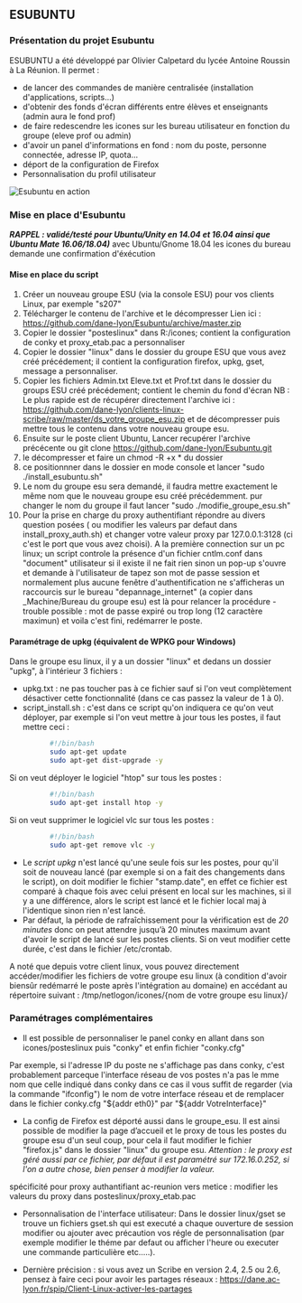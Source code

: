 ## ESUBUNTU

### Présentation du projet Esubuntu

ESUBUNTU a été développé par Olivier Calpetard du lycée Antoine Roussin à La Réunion. 
Il permet :
* de lancer des commandes de manière centralisée (installation d'applications, scripts...)
* d'obtenir des fonds d'écran différents entre élèves et enseignants (admin aura le fond prof)
* de faire redescendre les icones sur les bureau utilisateur en fonction du groupe (eleve prof ou admin)
* d'avoir un panel d'informations en fond : nom du poste, personne connectée, adresse IP, quota... 
* déport de la configuration de Firefox
* Personnalisation du profil utilisateur

![Esubuntu en action](https://framapic.org/c1on2a82srbH/JBfkDgCwhmdZ.png)


### Mise en place d'Esubuntu 

_**RAPPEL : validé/testé pour Ubuntu/Unity en 14.04 et 16.04 ainsi que Ubuntu Mate 16.06/18.04)**_
 avec Ubuntu/Gnome 18.04 les icones du bureau demande une confirmation d'éxécution

#### Mise en place du script

1. Créer un nouveau groupe ESU (via la console ESU) pour vos clients Linux, par exemple "s207"
2. Télécharger le contenu de l'archive et le décompresser 
Lien ici : https://github.com/dane-lyon/Esubuntu/archive/master.zip
3. Copier le dossier "posteslinux" dans R:/icones; contient la configuration de conky et proxy_etab.pac a personnaliser
4. Copier le dossier "linux" dans le dossier du groupe ESU que vous avez créé précédement; il contient la configuration firefox, upkg, gset, message a personnaliser.
5. Copier les fichiers Admin.txt Eleve.txt et Prof.txt dans le dossier du groups ESU créé précédement; contient le chemin du fond d'écran
NB : Le plus rapide est de récupérer directement l'archive ici : https://github.com/dane-lyon/clients-linux-scribe/raw/master/ds_votre_groupe_esu.zip
et de décompresser puis mettre tous le contenu dans votre nouveau groupe esu.
6. Ensuite sur le poste client Ubuntu, Lancer 
recupérer l'archive précécente ou git clone https://github.com/dane-lyon/Esubuntu.git
7. le décompresser et faire un chmod -R +x * du dossier
8. ce positionnner dans le dossier en mode console et lancer "sudo ./install_esubuntu.sh"
9. Le nom du groupe esu sera demandé, il faudra mettre exactement le même nom que le nouveau groupe esu créé précédemment.
pur changer le nom du groupe il faut lancer "sudo ./modifie_groupe_esu.sh"
10. Pour la prise en charge du proxy authentifiant répondre au divers question posées ( ou modifier les valeurs par defaut dans install_proxy_auth.sh) et changer votre valeur proxy par 127.0.0.1:3128 (ci c'est le port que vous avez choisi).
A la première connection sur un pc linux; un script controle la présence d'un fichier cntlm.conf dans "document" utilisateur
si il existe il ne fait rien
sinon un pop-up s'ouvre et demande à l'utilisateur de tapez son mot de passe session
et normalement plus aucune fenêtre d'authentification ne s'afficheras
un raccourcis sur le bureau "depannage_internet" (a copier dans _Machine/Bureau du groupe esu) est là pour relancer la procédure
-trouble possible : mot de passe expiré ou trop long (12 caractère maximun)
et voila c'est fini, redémarrer le poste.


#### Paramétrage de upkg (équivalent de WPKG pour Windows)

Dans le groupe esu linux, il y a un dossier "linux" et dedans un dossier "upkg", à l'intérieur 3 fichiers :
* upkg.txt : ne pas toucher pas à ce fichier sauf si l'on veut complètement désactiver cette fonctionnalité (dans ce cas passez la valeur de 1 à 0).
* script_install.sh : c'est dans ce script qu'on indiquera ce qu'on veut déployer, par exemple si l'on veut mettre à jour tous les postes, il faut mettre ceci :

```bash
          #!/bin/bash
          sudo apt-get update
          sudo apt-get dist-upgrade -y
```
          
Si on veut déployer le logiciel "htop" sur tous les postes :

```bash
          #!/bin/bash
          sudo apt-get install htop -y
```
    
          
Si on veut supprimer le logiciel vlc sur tous les postes :

```bash
          #!/bin/bash
          sudo apt-get remove vlc -y
```
* Le *script upkg* n'est lancé qu'une seule fois sur les postes, pour qu'il soit de nouveau lancé (par exemple si on a fait 
des changements dans le script), on doit modifier le fichier "stamp.date", en effet ce fichier est comparé à chaque fois 
avec celui présent en local sur les machines, si il y a une différence, alors le script est lancé et le fichier local maj 
à l'identique sinon rien n'est lancé. 
* Par défaut, la période de rafraîchissement pour la vérification est de *20 minutes* donc on peut attendre jusqu’à 20 minutes 
maximum avant d'avoir le script de lancé sur les postes clients. Si on veut modifier cette durée, c'est dans le fichier 
/etc/crontab.

A noté que depuis votre client linux, vous pouvez directement accéder/modifier les fichiers de votre groupe esu linux (à condition d'avoir biensûr redémarré le poste après l'intégration au domaine) en accédant au répertoire suivant :
/tmp/netlogon/icones/{nom de votre groupe esu linux}/


### Paramétrages complémentaires

* Il est possible de personnaliser le panel conky en allant dans son icones/posteslinux puis "conky" et enfin fichier "conky.cfg"

Par exemple, si l'adresse IP du poste ne s'affichage pas dans conky, c'est probablement parceque l'interface réseau de vos postes n'a pas le mme nom que celle indiqué dans conky dans ce cas il vous suffit de regarder (via la commande "ifconfig") le nom de votre interface réseau et de remplacer dans le fichier conky.cfg "${addr eth0}" par "${addr VotreInterface}"

* La config de Firefox est déporté aussi dans le groupe_esu. Il est ainsi possible de modifier la page d’accueil et le proxy de tous les postes du groupe esu d'un seul coup, pour cela il faut modifier le fichier "firefox.js" dans le dossier "linux" du groupe esu.
_Attention : le proxy est géré aussi par ce fichier, par défaut il est paramétré sur 172.16.0.252, si l'on a autre chose, bien penser à modifier la valeur._ 

spécificité pour proxy authantifiant ac-reunion vers metice : modifier les valeurs du proxy dans posteslinux/proxy_etab.pac

* Personnalisation de l'interface utilisateur:
Dans le dossier linux/gset se trouve un fichiers gset.sh qui est executé a chaque ouverture de session
modifier ou ajouter avec précaution vos régle de personnalisation (par exemple modifier le théme par defaut ou afficher l'heure ou executer une commande particulière etc.....).

* Dernière précision : si vous avez un Scribe en version 2.4, 2.5 ou 2.6, pensez à faire ceci pour avoir les partages réseaux :
https://dane.ac-lyon.fr/spip/Client-Linux-activer-les-partages


